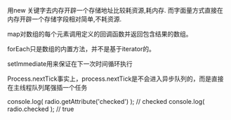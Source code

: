 用new 关键字去内存开辟一个存储地址比较耗资源,耗内存.
而字面量方式直接在内存开辟一个存储字段相对简单,不耗资源.

map对数组的每个元素调用定义的回调函数并返回包含结果的数组。  

forEach只是数组的内置方法，并不是基于iterator的。   

setImmediate用来保证在下一次时间循环执行  

Process.nextTick事实上，process.nextTick是不会进入异步队列的，而是直接在主线程队列尾强插一个任务

console.log( radio.getAttribute('checked') ); // checked
console.log( radio.checked ); // true
